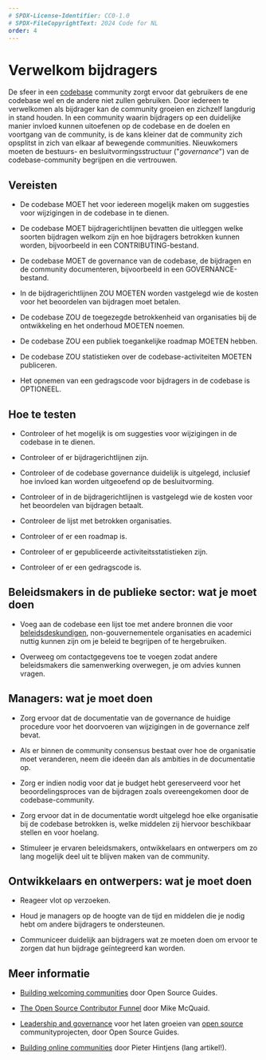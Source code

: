 ```yaml
---
# SPDX-License-Identifier: CC0-1.0
# SPDX-FileCopyrightText: 2024 Code for NL
order: 4
---
```


# Verwelkom bijdragers

De sfeer in een [codebase](../glossary.html#codebase) community zorgt ervoor dat gebruikers de ene codebase wel en de andere niet zullen gebruiken. Door iedereen te verwelkomen als bijdrager kan de community groeien en zichzelf langdurig in stand houden. In een community waarin bijdragers op een duidelijke manier invloed kunnen uitoefenen op de codebase en de doelen en voortgang van de community, is de kans kleiner dat de community zich opsplitst in zich van elkaar af bewegende communities. Nieuwkomers moeten de bestuurs- en besluitvormingsstructuur ("*governance*") van de codebase-community begrijpen en die vertrouwen.

## Vereisten

- De codebase MOET het voor iedereen mogelijk maken om suggesties voor wijzigingen in de codebase in te dienen.

- De codebase MOET bijdragerichtlijnen bevatten die uitleggen welke soorten bijdragen welkom zijn en hoe bijdragers betrokken kunnen worden, bijvoorbeeld in een CONTRIBUTING-bestand.

- De codebase MOET de governance van de codebase, de bijdragen en de community documenteren, bijvoorbeeld in een GOVERNANCE-bestand.

- In de bijdragerichtlijnen ZOU MOETEN worden vastgelegd wie de kosten voor het beoordelen van bijdragen moet betalen.

- De codebase ZOU de toegezegde betrokkenheid van organisaties bij de ontwikkeling en het onderhoud MOETEN noemen.

- De codebase ZOU een publiek toegankelijke roadmap MOETEN hebben.

- De codebase ZOU statistieken over de codebase-activiteiten MOETEN publiceren.

- Het opnemen van een gedragscode voor bijdragers in de codebase is OPTIONEEL.

## Hoe te testen

- Controleer of het mogelijk is om suggesties voor wijzigingen in de codebase in te dienen.

- Controleer of er bijdragerichtlijnen zijn.

- Controleer of de codebase governance duidelijk is uitgelegd, inclusief hoe invloed kan worden uitgeoefend op de besluitvorming.

- Controleer of in de bijdragerichtlijnen is vastgelegd wie de kosten voor het beoordelen van bijdragen betaalt.

- Controleer de lijst met betrokken organisaties.

- Controleer of er een roadmap is.

- Controleer of er gepubliceerde activiteitsstatistieken zijn.

- Controleer of er een gedragscode is.

## Beleidsmakers in de publieke sector: wat je moet doen

- Voeg aan de codebase een lijst toe met andere bronnen die voor [beleidsdeskundigen](../glossary.html#beleid), non-gouvernementele organisaties en academici nuttig kunnen zijn om je beleid te begrijpen of te hergebruiken.

- Overweeg om contactgegevens toe te voegen zodat andere beleidsmakers die samenwerking overwegen, je om advies kunnen vragen.

## Managers: wat je moet doen

- Zorg ervoor dat de documentatie van de governance de huidige procedure voor het doorvoeren van wijzigingen in de governance zelf bevat.

- Als er binnen de community consensus bestaat over hoe de organisatie moet veranderen, neem die ideeën dan als ambities in de documentatie op.

- Zorg er indien nodig voor dat je budget hebt gereserveerd voor het beoordelingsproces van de bijdragen zoals overeengekomen door de codebase-community.

- Zorg ervoor dat in de documentatie wordt uitgelegd hoe elke organisatie bij de codebase betrokken is, welke middelen zij hiervoor beschikbaar stellen en voor hoelang.

- Stimuleer je ervaren beleidsmakers, ontwikkelaars en ontwerpers om zo lang mogelijk deel uit te blijven maken van de community.

## Ontwikkelaars en ontwerpers: wat je moet doen

- Reageer vlot op verzoeken.

- Houd je managers op de hoogte van de tijd en middelen die je nodig hebt om andere bijdragers te ondersteunen.

- Communiceer duidelijk aan bijdragers wat ze moeten doen om ervoor te zorgen dat hun bijdrage geïntegreerd kan worden.

## Meer informatie

* [Building welcoming communities](https://opensource.guide/building-community/) door Open Source Guides.

* [The Open Source Contributor Funnel](https://mikemcquaid.com/2018/08/14/the-open-source-contributor-funnel-why-people-dont-contribute-to-your-open-source-project/) door Mike McQuaid.

* [Leadership and governance](https://opensource.guide/leadership-and-governance/) voor het laten groeien van [open source](../glossary.md#open-source) communityprojecten, door Open Source Guides.

* [Building online communities](http://hintjens.com/blog:117) door Pieter Hintjens (lang artikel!).
